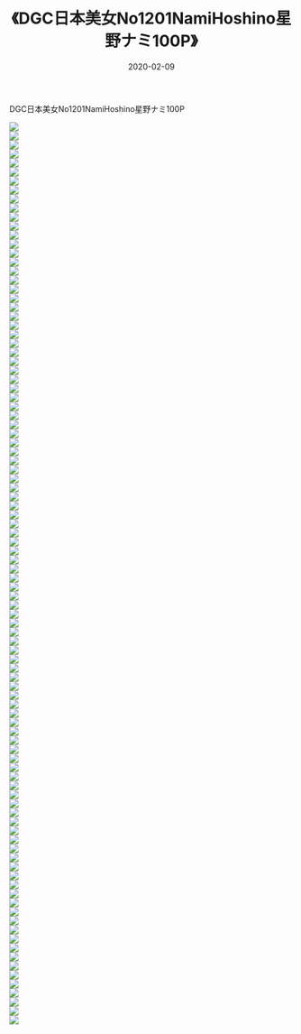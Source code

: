 ﻿---
layout: post
title:  《DGC日本美女No1201NamiHoshino星野ナミ100P》
date:   2020-02-09
img: http://pic.660000.xyz/1:/性感/2020/DGC日本美女No1201NamiHoshino星野ナミ100P/000.jpg
categories: [美女, 清纯, 唯美]
---

DGC日本美女No1201NamiHoshino星野ナミ100P

  ![](http://pic.660000.xyz/1:/性感/2020/DGC日本美女No1201NamiHoshino星野ナミ100P/001.jpg) <br> ![](http://pic.660000.xyz/1:/性感/2020/DGC日本美女No1201NamiHoshino星野ナミ100P/002.jpg) <br> ![](http://pic.660000.xyz/1:/性感/2020/DGC日本美女No1201NamiHoshino星野ナミ100P/003.jpg) <br> ![](http://pic.660000.xyz/1:/性感/2020/DGC日本美女No1201NamiHoshino星野ナミ100P/004.jpg) <br> ![](http://pic.660000.xyz/1:/性感/2020/DGC日本美女No1201NamiHoshino星野ナミ100P/005.jpg) <br> ![](http://pic.660000.xyz/1:/性感/2020/DGC日本美女No1201NamiHoshino星野ナミ100P/006.jpg) <br> ![](http://pic.660000.xyz/1:/性感/2020/DGC日本美女No1201NamiHoshino星野ナミ100P/007.jpg) <br> ![](http://pic.660000.xyz/1:/性感/2020/DGC日本美女No1201NamiHoshino星野ナミ100P/008.jpg) <br> ![](http://pic.660000.xyz/1:/性感/2020/DGC日本美女No1201NamiHoshino星野ナミ100P/009.jpg) <br> ![](http://pic.660000.xyz/1:/性感/2020/DGC日本美女No1201NamiHoshino星野ナミ100P/010.jpg) <br> ![](http://pic.660000.xyz/1:/性感/2020/DGC日本美女No1201NamiHoshino星野ナミ100P/011.jpg) <br> ![](http://pic.660000.xyz/1:/性感/2020/DGC日本美女No1201NamiHoshino星野ナミ100P/012.jpg) <br> ![](http://pic.660000.xyz/1:/性感/2020/DGC日本美女No1201NamiHoshino星野ナミ100P/013.jpg) <br> ![](http://pic.660000.xyz/1:/性感/2020/DGC日本美女No1201NamiHoshino星野ナミ100P/014.jpg) <br> ![](http://pic.660000.xyz/1:/性感/2020/DGC日本美女No1201NamiHoshino星野ナミ100P/015.jpg) <br> ![](http://pic.660000.xyz/1:/性感/2020/DGC日本美女No1201NamiHoshino星野ナミ100P/016.jpg) <br> ![](http://pic.660000.xyz/1:/性感/2020/DGC日本美女No1201NamiHoshino星野ナミ100P/017.jpg) <br> ![](http://pic.660000.xyz/1:/性感/2020/DGC日本美女No1201NamiHoshino星野ナミ100P/018.jpg) <br> ![](http://pic.660000.xyz/1:/性感/2020/DGC日本美女No1201NamiHoshino星野ナミ100P/019.jpg) <br> ![](http://pic.660000.xyz/1:/性感/2020/DGC日本美女No1201NamiHoshino星野ナミ100P/020.jpg) <br> ![](http://pic.660000.xyz/1:/性感/2020/DGC日本美女No1201NamiHoshino星野ナミ100P/021.jpg) <br> ![](http://pic.660000.xyz/1:/性感/2020/DGC日本美女No1201NamiHoshino星野ナミ100P/022.jpg) <br> ![](http://pic.660000.xyz/1:/性感/2020/DGC日本美女No1201NamiHoshino星野ナミ100P/023.jpg) <br> ![](http://pic.660000.xyz/1:/性感/2020/DGC日本美女No1201NamiHoshino星野ナミ100P/024.jpg) <br> ![](http://pic.660000.xyz/1:/性感/2020/DGC日本美女No1201NamiHoshino星野ナミ100P/025.jpg) <br> ![](http://pic.660000.xyz/1:/性感/2020/DGC日本美女No1201NamiHoshino星野ナミ100P/026.jpg) <br> ![](http://pic.660000.xyz/1:/性感/2020/DGC日本美女No1201NamiHoshino星野ナミ100P/027.jpg) <br> ![](http://pic.660000.xyz/1:/性感/2020/DGC日本美女No1201NamiHoshino星野ナミ100P/028.jpg) <br> ![](http://pic.660000.xyz/1:/性感/2020/DGC日本美女No1201NamiHoshino星野ナミ100P/029.jpg) <br> ![](http://pic.660000.xyz/1:/性感/2020/DGC日本美女No1201NamiHoshino星野ナミ100P/030.jpg) <br> ![](http://pic.660000.xyz/1:/性感/2020/DGC日本美女No1201NamiHoshino星野ナミ100P/031.jpg) <br> ![](http://pic.660000.xyz/1:/性感/2020/DGC日本美女No1201NamiHoshino星野ナミ100P/032.jpg) <br> ![](http://pic.660000.xyz/1:/性感/2020/DGC日本美女No1201NamiHoshino星野ナミ100P/033.jpg) <br> ![](http://pic.660000.xyz/1:/性感/2020/DGC日本美女No1201NamiHoshino星野ナミ100P/034.jpg) <br> ![](http://pic.660000.xyz/1:/性感/2020/DGC日本美女No1201NamiHoshino星野ナミ100P/035.jpg) <br> ![](http://pic.660000.xyz/1:/性感/2020/DGC日本美女No1201NamiHoshino星野ナミ100P/036.jpg) <br> ![](http://pic.660000.xyz/1:/性感/2020/DGC日本美女No1201NamiHoshino星野ナミ100P/037.jpg) <br> ![](http://pic.660000.xyz/1:/性感/2020/DGC日本美女No1201NamiHoshino星野ナミ100P/038.jpg) <br> ![](http://pic.660000.xyz/1:/性感/2020/DGC日本美女No1201NamiHoshino星野ナミ100P/039.jpg) <br> ![](http://pic.660000.xyz/1:/性感/2020/DGC日本美女No1201NamiHoshino星野ナミ100P/040.jpg) <br> ![](http://pic.660000.xyz/1:/性感/2020/DGC日本美女No1201NamiHoshino星野ナミ100P/041.jpg) <br> ![](http://pic.660000.xyz/1:/性感/2020/DGC日本美女No1201NamiHoshino星野ナミ100P/042.jpg) <br> ![](http://pic.660000.xyz/1:/性感/2020/DGC日本美女No1201NamiHoshino星野ナミ100P/043.jpg) <br> ![](http://pic.660000.xyz/1:/性感/2020/DGC日本美女No1201NamiHoshino星野ナミ100P/044.jpg) <br> ![](http://pic.660000.xyz/1:/性感/2020/DGC日本美女No1201NamiHoshino星野ナミ100P/045.jpg) <br> ![](http://pic.660000.xyz/1:/性感/2020/DGC日本美女No1201NamiHoshino星野ナミ100P/046.jpg) <br> ![](http://pic.660000.xyz/1:/性感/2020/DGC日本美女No1201NamiHoshino星野ナミ100P/047.jpg) <br> ![](http://pic.660000.xyz/1:/性感/2020/DGC日本美女No1201NamiHoshino星野ナミ100P/048.jpg) <br> ![](http://pic.660000.xyz/1:/性感/2020/DGC日本美女No1201NamiHoshino星野ナミ100P/049.jpg) <br> ![](http://pic.660000.xyz/1:/性感/2020/DGC日本美女No1201NamiHoshino星野ナミ100P/050.jpg) <br> ![](http://pic.660000.xyz/1:/性感/2020/DGC日本美女No1201NamiHoshino星野ナミ100P/051.jpg) <br> ![](http://pic.660000.xyz/1:/性感/2020/DGC日本美女No1201NamiHoshino星野ナミ100P/052.jpg) <br> ![](http://pic.660000.xyz/1:/性感/2020/DGC日本美女No1201NamiHoshino星野ナミ100P/053.jpg) <br> ![](http://pic.660000.xyz/1:/性感/2020/DGC日本美女No1201NamiHoshino星野ナミ100P/054.jpg) <br> ![](http://pic.660000.xyz/1:/性感/2020/DGC日本美女No1201NamiHoshino星野ナミ100P/055.jpg) <br> ![](http://pic.660000.xyz/1:/性感/2020/DGC日本美女No1201NamiHoshino星野ナミ100P/056.jpg) <br> ![](http://pic.660000.xyz/1:/性感/2020/DGC日本美女No1201NamiHoshino星野ナミ100P/057.jpg) <br> ![](http://pic.660000.xyz/1:/性感/2020/DGC日本美女No1201NamiHoshino星野ナミ100P/058.jpg) <br> ![](http://pic.660000.xyz/1:/性感/2020/DGC日本美女No1201NamiHoshino星野ナミ100P/059.jpg) <br> ![](http://pic.660000.xyz/1:/性感/2020/DGC日本美女No1201NamiHoshino星野ナミ100P/060.jpg) <br> ![](http://pic.660000.xyz/1:/性感/2020/DGC日本美女No1201NamiHoshino星野ナミ100P/061.jpg) <br> ![](http://pic.660000.xyz/1:/性感/2020/DGC日本美女No1201NamiHoshino星野ナミ100P/062.jpg) <br> ![](http://pic.660000.xyz/1:/性感/2020/DGC日本美女No1201NamiHoshino星野ナミ100P/063.jpg) <br> ![](http://pic.660000.xyz/1:/性感/2020/DGC日本美女No1201NamiHoshino星野ナミ100P/064.jpg) <br> ![](http://pic.660000.xyz/1:/性感/2020/DGC日本美女No1201NamiHoshino星野ナミ100P/065.jpg) <br> ![](http://pic.660000.xyz/1:/性感/2020/DGC日本美女No1201NamiHoshino星野ナミ100P/066.jpg) <br> ![](http://pic.660000.xyz/1:/性感/2020/DGC日本美女No1201NamiHoshino星野ナミ100P/067.jpg) <br> ![](http://pic.660000.xyz/1:/性感/2020/DGC日本美女No1201NamiHoshino星野ナミ100P/068.jpg) <br> ![](http://pic.660000.xyz/1:/性感/2020/DGC日本美女No1201NamiHoshino星野ナミ100P/069.jpg) <br> ![](http://pic.660000.xyz/1:/性感/2020/DGC日本美女No1201NamiHoshino星野ナミ100P/070.jpg) <br> ![](http://pic.660000.xyz/1:/性感/2020/DGC日本美女No1201NamiHoshino星野ナミ100P/071.jpg) <br> ![](http://pic.660000.xyz/1:/性感/2020/DGC日本美女No1201NamiHoshino星野ナミ100P/072.jpg) <br> ![](http://pic.660000.xyz/1:/性感/2020/DGC日本美女No1201NamiHoshino星野ナミ100P/073.jpg) <br> ![](http://pic.660000.xyz/1:/性感/2020/DGC日本美女No1201NamiHoshino星野ナミ100P/074.jpg) <br> ![](http://pic.660000.xyz/1:/性感/2020/DGC日本美女No1201NamiHoshino星野ナミ100P/075.jpg) <br> ![](http://pic.660000.xyz/1:/性感/2020/DGC日本美女No1201NamiHoshino星野ナミ100P/076.jpg) <br> ![](http://pic.660000.xyz/1:/性感/2020/DGC日本美女No1201NamiHoshino星野ナミ100P/077.jpg) <br> ![](http://pic.660000.xyz/1:/性感/2020/DGC日本美女No1201NamiHoshino星野ナミ100P/078.jpg) <br> ![](http://pic.660000.xyz/1:/性感/2020/DGC日本美女No1201NamiHoshino星野ナミ100P/079.jpg) <br> ![](http://pic.660000.xyz/1:/性感/2020/DGC日本美女No1201NamiHoshino星野ナミ100P/080.jpg) <br> ![](http://pic.660000.xyz/1:/性感/2020/DGC日本美女No1201NamiHoshino星野ナミ100P/081.jpg) <br> ![](http://pic.660000.xyz/1:/性感/2020/DGC日本美女No1201NamiHoshino星野ナミ100P/082.jpg) <br> ![](http://pic.660000.xyz/1:/性感/2020/DGC日本美女No1201NamiHoshino星野ナミ100P/083.jpg) <br> ![](http://pic.660000.xyz/1:/性感/2020/DGC日本美女No1201NamiHoshino星野ナミ100P/084.jpg) <br> ![](http://pic.660000.xyz/1:/性感/2020/DGC日本美女No1201NamiHoshino星野ナミ100P/085.jpg) <br> ![](http://pic.660000.xyz/1:/性感/2020/DGC日本美女No1201NamiHoshino星野ナミ100P/086.jpg) <br> ![](http://pic.660000.xyz/1:/性感/2020/DGC日本美女No1201NamiHoshino星野ナミ100P/087.jpg) <br> ![](http://pic.660000.xyz/1:/性感/2020/DGC日本美女No1201NamiHoshino星野ナミ100P/088.jpg) <br> ![](http://pic.660000.xyz/1:/性感/2020/DGC日本美女No1201NamiHoshino星野ナミ100P/089.jpg) <br> ![](http://pic.660000.xyz/1:/性感/2020/DGC日本美女No1201NamiHoshino星野ナミ100P/090.jpg) <br> ![](http://pic.660000.xyz/1:/性感/2020/DGC日本美女No1201NamiHoshino星野ナミ100P/091.jpg) <br> ![](http://pic.660000.xyz/1:/性感/2020/DGC日本美女No1201NamiHoshino星野ナミ100P/092.jpg) <br> ![](http://pic.660000.xyz/1:/性感/2020/DGC日本美女No1201NamiHoshino星野ナミ100P/093.jpg) <br> ![](http://pic.660000.xyz/1:/性感/2020/DGC日本美女No1201NamiHoshino星野ナミ100P/094.jpg) <br> ![](http://pic.660000.xyz/1:/性感/2020/DGC日本美女No1201NamiHoshino星野ナミ100P/095.jpg) <br> ![](http://pic.660000.xyz/1:/性感/2020/DGC日本美女No1201NamiHoshino星野ナミ100P/096.jpg) <br> ![](http://pic.660000.xyz/1:/性感/2020/DGC日本美女No1201NamiHoshino星野ナミ100P/097.jpg) <br> ![](http://pic.660000.xyz/1:/性感/2020/DGC日本美女No1201NamiHoshino星野ナミ100P/098.jpg) <br> ![](http://pic.660000.xyz/1:/性感/2020/DGC日本美女No1201NamiHoshino星野ナミ100P/099.jpg) <br> ![](http://pic.660000.xyz/1:/性感/2020/DGC日本美女No1201NamiHoshino星野ナミ100P/100.jpg) <br>